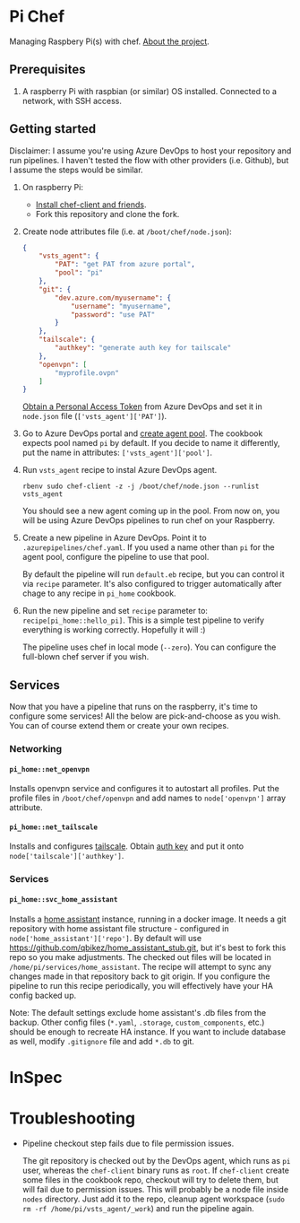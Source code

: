 # Pi Chef

Managing Raspbery Pi(s) with chef. [About the project](About.md).

## Prerequisites

1. A raspberry Pi with raspbian (or similar) OS installed. Connected to a network, with SSH access.

## Getting started

Disclaimer: I assume you're using Azure DevOps to host your repository and run pipelines. I haven't tested the flow with other providers (i.e. Github), but I assume the steps would be similar.

1. On raspberry Pi:
    * [Install chef-client and friends](InstallChef.md).
    * Fork this repository and clone the fork.
2. Create node attributes file (i.e. at `/boot/chef/node.json`):

    ```json
    {
        "vsts_agent": {
            "PAT": "get PAT from azure portal",
            "pool": "pi"
        },
        "git": {
            "dev.azure.com/myusername": {
                "username": "myusername",
                "password": "use PAT"
            }
        },
        "tailscale": {
            "authkey": "generate auth key for tailscale"
        },
        "openvpn": [
            "myprofile.ovpn"
        ]
    }
    ```

    [Obtain a Personal Access Token](https://docs.microsoft.com/en-us/azure/devops/organizations/accounts/use-personal-access-tokens-to-authenticate?view=azure-devops&tabs=preview-page) from Azure DevOps and set it in `node.json` file (`['vsts_agent']['PAT']`).

5. Go to Azure DevOps portal and [create agent pool](https://docs.microsoft.com/en-us/azure/devops/pipelines/agents/pools-queues?view=azure-devops&tabs=yaml%2Cbrowser#creating-agent-pools). The cookbook expects pool named `pi` by default. If you decide to name it differently, put the name in attributes: `['vsts_agent']['pool']`.
4. Run `vsts_agent` recipe to instal Azure DevOps agent.

    ```shell
    rbenv sudo chef-client -z -j /boot/chef/node.json --runlist vsts_agent
    ```

    You should see a new agent coming up in the pool.
    From now on, you will be using Azure DevOps pipelines to run chef on your Raspberry.

5. Create a new pipeline in Azure DevOps. Point it to `.azurepipelines/chef.yaml`. If you used a name other than `pi` for the agent pool, configure the pipeline to use that pool.

    By default the pipeline will run `default.eb` recipe, but you can control it via `recipe` parameter. It's also configured to trigger automatically after chage to any recipe in `pi_home` cookbook.

6. Run the new pipeline and set `recipe` parameter to: `recipe[pi_home::hello_pi]`. This is a simple test pipeline to verify everything is working correctly. Hopefully it will :)

    The pipeline uses chef in local mode (`--zero`). You can configure the full-blown chef server if you wish.

## Services

Now that you have a pipeline that runs on the raspberry, it's time to configure some services! All the below are pick-and-choose as you wish. You can of course extend them or create your own recipes.

### Networking

#### `pi_home::net_openvpn`

Installs openvpn service and configures it to autostart all profiles. Put the profile files in `/boot/chef/openvpn` and add names to `node['openvpn']` array attribute.

#### `pi_home::net_tailscale`

Installs and configures [tailscale](https://tailscale.com/). Obtain [auth key](https://login.tailscale.com/admin/settings/authkeys) and put it onto `node['tailscale']['authkey']`.

### Services

#### `pi_home::svc_home_assistant`

Installs a [home assistant](https://www.home-assistant.io/) instance, running in a docker image. 
It needs a git repository with home assistant file structure - configured in `node['home_assistant']['repo']`. 
By default will use https://github.com/qbikez/home_assistant_stub.git, but it's best to fork this repo so you make adjustments. 
The checked out files will be located in `/home/pi/services/home_assistant`. The recipe will attempt to sync any changes made in that repository back to git origin. If you configure the pipeline to run this recipe periodically, you will effectively have your HA config backed up. 

Note: The default settings exclude home assistant's .db files from the backup. Other config files (`*.yaml`, `.storage`, `custom_components`, etc.) should be enough to recreate HA instance. If you want to include database as well, modify `.gitignore` file and add `*.db` to git.

# InSpec


# Troubleshooting

- Pipeline checkout step fails due to file permission issues. 

    The git repository is checked out by the DevOps agent, which runs as `pi` user, whereas the `chef-client` binary runs as `root`. If `chef-client` create some files in the cookbook repo, checkout will try to delete them, but will fail due to permission issues. This will probably be a node file inside `nodes` directory. 
    Just add it to the repo, cleanup agent workspace (`sudo rm -rf /home/pi/vsts_agent/_work`) and run the pipeline again.